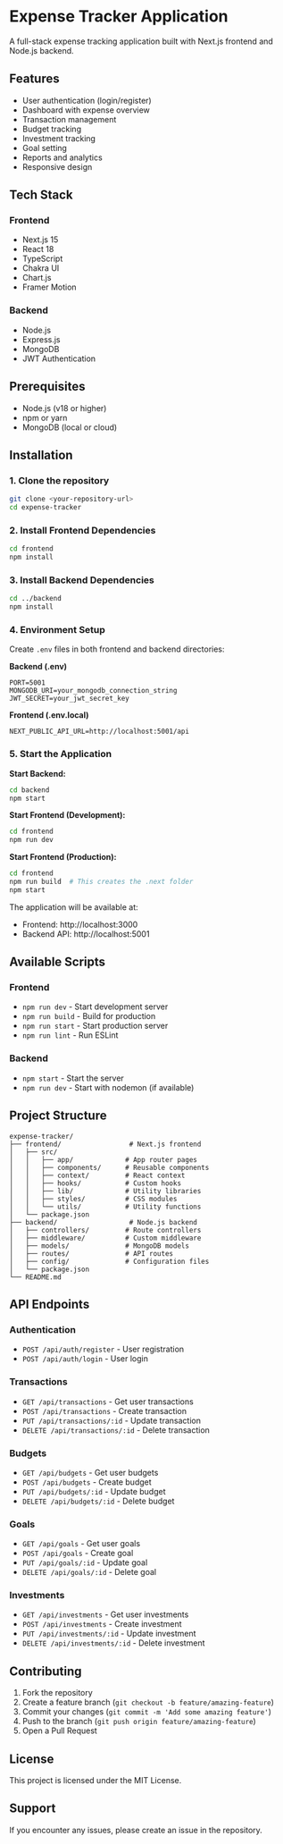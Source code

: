 # Expense Tracker Application

A full-stack expense tracking application built with Next.js frontend and Node.js backend.

## Features

- User authentication (login/register)
- Dashboard with expense overview
- Transaction management
- Budget tracking
- Investment tracking
- Goal setting
- Reports and analytics
- Responsive design

## Tech Stack

### Frontend
- Next.js 15
- React 18
- TypeScript
- Chakra UI
- Chart.js
- Framer Motion

### Backend
- Node.js
- Express.js
- MongoDB
- JWT Authentication

## Prerequisites

- Node.js (v18 or higher)
- npm or yarn
- MongoDB (local or cloud)

## Installation

### 1. Clone the repository
```bash
git clone <your-repository-url>
cd expense-tracker
```

### 2. Install Frontend Dependencies
```bash
cd frontend
npm install
```

### 3. Install Backend Dependencies
```bash
cd ../backend
npm install
```

### 4. Environment Setup

Create `.env` files in both frontend and backend directories:

**Backend (.env)**
```
PORT=5001
MONGODB_URI=your_mongodb_connection_string
JWT_SECRET=your_jwt_secret_key
```

**Frontend (.env.local)**
```
NEXT_PUBLIC_API_URL=http://localhost:5001/api
```

### 5. Start the Application

**Start Backend:**
```bash
cd backend
npm start
```

**Start Frontend (Development):**
```bash
cd frontend
npm run dev
```

**Start Frontend (Production):**
```bash
cd frontend
npm run build  # This creates the .next folder
npm start
```

The application will be available at:
- Frontend: http://localhost:3000
- Backend API: http://localhost:5001

## Available Scripts

### Frontend
- `npm run dev` - Start development server
- `npm run build` - Build for production
- `npm run start` - Start production server
- `npm run lint` - Run ESLint

### Backend
- `npm start` - Start the server
- `npm run dev` - Start with nodemon (if available)

## Project Structure

```
expense-tracker/
├── frontend/                 # Next.js frontend
│   ├── src/
│   │   ├── app/             # App router pages
│   │   ├── components/      # Reusable components
│   │   ├── context/         # React context
│   │   ├── hooks/           # Custom hooks
│   │   ├── lib/             # Utility libraries
│   │   ├── styles/          # CSS modules
│   │   └── utils/           # Utility functions
│   └── package.json
├── backend/                  # Node.js backend
│   ├── controllers/         # Route controllers
│   ├── middleware/          # Custom middleware
│   ├── models/              # MongoDB models
│   ├── routes/              # API routes
│   ├── config/              # Configuration files
│   └── package.json
└── README.md
```

## API Endpoints

### Authentication
- `POST /api/auth/register` - User registration
- `POST /api/auth/login` - User login

### Transactions
- `GET /api/transactions` - Get user transactions
- `POST /api/transactions` - Create transaction
- `PUT /api/transactions/:id` - Update transaction
- `DELETE /api/transactions/:id` - Delete transaction

### Budgets
- `GET /api/budgets` - Get user budgets
- `POST /api/budgets` - Create budget
- `PUT /api/budgets/:id` - Update budget
- `DELETE /api/budgets/:id` - Delete budget

### Goals
- `GET /api/goals` - Get user goals
- `POST /api/goals` - Create goal
- `PUT /api/goals/:id` - Update goal
- `DELETE /api/goals/:id` - Delete goal

### Investments
- `GET /api/investments` - Get user investments
- `POST /api/investments` - Create investment
- `PUT /api/investments/:id` - Update investment
- `DELETE /api/investments/:id` - Delete investment

## Contributing

1. Fork the repository
2. Create a feature branch (`git checkout -b feature/amazing-feature`)
3. Commit your changes (`git commit -m 'Add some amazing feature'`)
4. Push to the branch (`git push origin feature/amazing-feature`)
5. Open a Pull Request

## License

This project is licensed under the MIT License.

## Support

If you encounter any issues, please create an issue in the repository. 